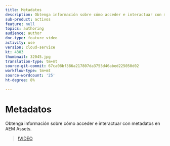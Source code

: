 ```yaml
---
title: Metadatos
description: Obtenga información sobre cómo acceder e interactuar con metadatos en AEM Assets.
sub-product: activos
feature: null
topics: authoring
audience: author
doc-type: feature video
activity: use
version: cloud-service
kt: 4303
thumbnail: 32045.jpg
translation-type: tm+mt
source-git-commit: 67ca08bf386a217807da3755d46abed225050d02
workflow-type: tm+mt
source-wordcount: '25'
ht-degree: 8%

---
```



# Metadatos

Obtenga información sobre cómo acceder e interactuar con metadatos en AEM Assets.

>[!VIDEO](https://video.tv.adobe.com/v/32045/?quality=12&learn=on&hidetitle=true)